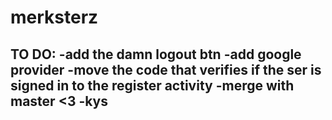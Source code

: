 # merksterz
TO DO:
-add the damn logout btn
-add google provider
-move the code that verifies if the ser is signed in to the register activity
-merge with master <3
-kys
-

